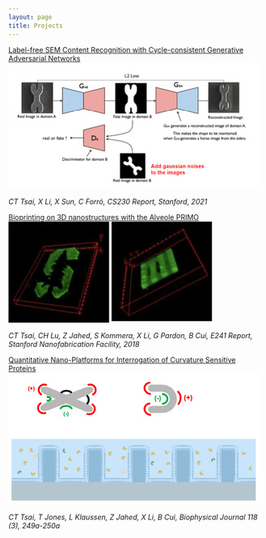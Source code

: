 ```yaml
---
layout: page
title: Projects
---
```

[Label-free SEM Content Recognition with Cycle-consistent Generative Adversarial Networks](http://cs230.stanford.edu/projects_spring_2020/reports/38856594.pdf)<br>
![CycleGAN for SEM recognition](/assets/img/CycleGAN.png)

*CT Tsai, X Li, X Sun, C Forró, CS230 Report, Stanford, 2021*

[Bioprinting on 3D nanostructures with the Alveole PRIMO](https://snfexfab.stanford.edu/snf/projects/bioprinting-on-3d-nanostructures-with-alveole-primo)<br>
![Stanford Logo](/assets/img/PRIMO-1.jpg) ![Printing on nanostructures](/assets/img/PRIMOnano-1.jpg)

*CT Tsai, CH Lu, Z Jahed, S Kommera, X Li, G Pardon, B Cui, E241 Report, Stanford Nanofabrication Facility, 2018*

[Quantitative Nano-Platforms for Interrogation of Curvature Sensitive Proteins](https://www.cell.com/biophysj/pdf/S0006-3495(19)32394-X.pdf)<br>
![Nano-sensing platform](/assets/img/nanosensing.png) 

*CT Tsai, T Jones, L Klaussen, Z Jahed, X Li, B Cui, Biophysical Journal 118 (3), 249a-250a*


